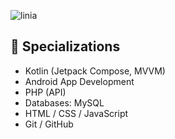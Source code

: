 ![linia](https://www.gify.net/data/media/562/linia-ruchomy-obrazek-0184.gif)
## 📱 Specializations

- Kotlin (Jetpack Compose, MVVM)
- Android App Development
- PHP (API)
- Databases: MySQL
- HTML / CSS / JavaScript
- Git / GitHub




